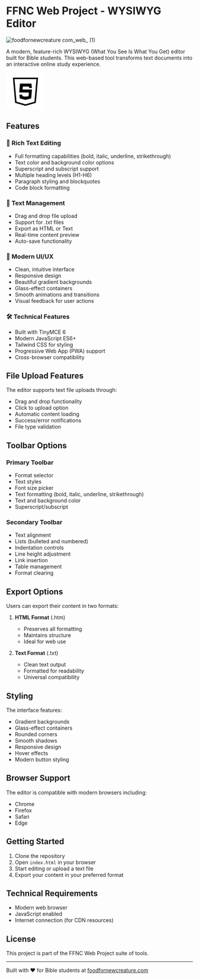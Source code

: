 # FFNC Web Project - WYSIWYG Editor

![foodfornewcreature com_web_ (1)](https://github.com/user-attachments/assets/0731a854-959f-476a-bf27-c5ed170029b2)


A modern, feature-rich WYSIWYG (What You See Is What You Get) editor built for Bible students. This web-based tool transforms text documents into an interactive online study experience.

![HTML5](html-5.svg)

## Features

### 🎨 Rich Text Editing
- Full formatting capabilities (bold, italic, underline, strikethrough)
- Text color and background color options
- Superscript and subscript support
- Multiple heading levels (H1-H6)
- Paragraph styling and blockquotes
- Code block formatting

### 📝 Text Management
- Drag and drop file upload
- Support for .txt files
- Export as HTML or Text
- Real-time content preview
- Auto-save functionality

### 💅 Modern UI/UX
- Clean, intuitive interface
- Responsive design
- Beautiful gradient backgrounds
- Glass-effect containers
- Smooth animations and transitions
- Visual feedback for user actions

### 🛠 Technical Features
- Built with TinyMCE 6
- Modern JavaScript ES6+
- Tailwind CSS for styling
- Progressive Web App (PWA) support
- Cross-browser compatibility

## File Upload Features

The editor supports text file uploads through:
- Drag and drop functionality
- Click to upload option
- Automatic content loading
- Success/error notifications
- File type validation

## Toolbar Options

### Primary Toolbar
- Format selector
- Text styles
- Font size picker
- Text formatting (bold, italic, underline, strikethrough)
- Text and background color
- Superscript/subscript

### Secondary Toolbar
- Text alignment
- Lists (bulleted and numbered)
- Indentation controls
- Line height adjustment
- Link insertion
- Table management
- Format clearing

## Export Options

Users can export their content in two formats:
1. **HTML Format** (.htm)
   - Preserves all formatting
   - Maintains structure
   - Ideal for web use

2. **Text Format** (.txt)
   - Clean text output
   - Formatted for readability
   - Universal compatibility

## Styling

The interface features:
- Gradient backgrounds
- Glass-effect containers
- Rounded corners
- Smooth shadows
- Responsive design
- Hover effects
- Modern button styling

## Browser Support

The editor is compatible with modern browsers including:
- Chrome
- Firefox
- Safari
- Edge

## Getting Started

1. Clone the repository
2. Open `index.html` in your browser
3. Start editing or upload a text file
4. Export your content in your preferred format

## Technical Requirements

- Modern web browser
- JavaScript enabled
- Internet connection (for CDN resources)

## License

This project is part of the FFNC Web Project suite of tools.

---

Built with ❤️ for Bible students at [foodfornewcreature.com](https://foodfornewcreature.com/) 
